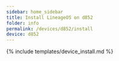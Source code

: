 ```yaml
---
sidebar: home_sidebar
title: Install LineageOS on d852
folder: info
permalink: /devices/d852/install
device: d852
---
```

{% include templates/device_install.md %}

